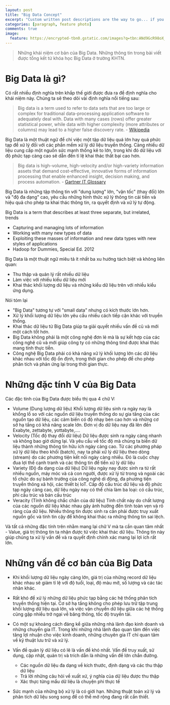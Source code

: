 ```yaml
---
layout: post
title: "Big Data Concept"
excerpt: "Custom written post descriptions are the way to go... if you're not lazy."
categories: [paragraph, feature photo]
comments: true
image:
  feature: https://encrypted-tbn0.gstatic.com/images?q=tbn:ANd9GcR98oX_KnqLw6x8G6dyn5sNPXWzQreKdDINK9Xqp6QZzZdmuYl5
---
```


> Những khái niệm cơ bản của Big Data. Những thông tin trong bài viết được tổng kết từ khóa học Big Data ở trường KHTN.

# Big Data là gì?

Có rất nhiều định nghĩa trên khắp thế giới được đưa ra để định nghĩa cho khái niệm này. Chúng ta sẽ theo dõi vài định nghĩa nổi tiếng sau:

> Big data is a term used to refer to data sets that are too large or complex for traditional data-processing application software to adequately deal with. Data with many cases (rows) offer greater statistical power, while data with higher complexity (more attributes or columns) may lead to a higher false discovery rate. - [Wikipedia](https://en.wikipedia.org/wiki/Big_data)

Big Data là một thuật ngữ để chỉ việc một tập dữ liệu quá lớn hay quá phức tạp để xử lý đối với các phần mềm xử lý dữ liệu truyền thống. Càng nhiều dữ liệu cung cấp một nguồn sức mạnh thống kê to lớn, trong khi đó dữ liệu với độ phức tạp càng cao sẽ dẫn đến tỉ lệ khai thác thất bại cao hơn.

> Big data is high-volume, high-velocity and/or high-variety information assets that demand cost-effective, innovative forms of information processing that enable enhanced insight, decision making, and process automation. - [Gartner IT Glossary](https://www.gartner.com/it-glossary/big-data/)

Big Data là những tập thông tin với "dung lượng" lớn, "vận tốc" (thay đổi) lớn và "độ đa dạng" cao, yêu cầu những hình thức xử lý thông tin cải tiến và hiệu quả cho phép ta khai thác thông tin, ra quyết định và xử lý tự động.

Big Data is a term that describes at least three separate, but irrelated, trends
- Capturing and managing lots of information
- Working with many new types of data
- Exploiting these masses of information and new data types with new styles of applications
- Hadoop for Dummies, Special Ed. 2012

Big Data là một thuật ngữ miêu tả ít nhất ba xu hướng tách biệt và không liên quan:
- Thu thập và quản lý rất nhiều dữ liệu
- Làm việc với nhiều kiểu dữ liệu mới
- Khai thác khối lượng dữ liệu và những kiểu dữ liệu trên với nhiều kiểu ứng dụng.

Nói tóm lại
- "Big Data" tương tự với "small data" nhưng có kích thước lớn hơn.
- Xử lý khối lượng dữ liệu lớn yêu cầu nhiều cách tiếp cận khác với truyền thống.
- Khai thác dữ liệu từ Big Data giúp ta giải quyết nhiều vấn đề cũ và mới một cách tốt hơn.
- Big Data không phải là một công nghệ đơn lẻ mà là sự kết hợp của các công nghệ cũ và mới giúp công ty có những thông tind được khai thác mang tính thực tiễn.
- Công nghệ Big Data phải có khả năng xử lý khối lượng lớn các dữ liệu khác nhau với tốc độ ổn định, trong thời gian cho phép để cho phép phân tích và phản ứng lại trong thời gian thực.

# Những đặc tính V của Big Data

Các đặc tính của Big Data được biểu thị qua 4 chữ V:
- Volume (Dung lượng dữ liệu)
Khối lượng dữ liệu sinh ra ngày nay là khổng lồ so với các nguồn dữ liệu truyền thống do sự gia tăng của các nguồn tạo dữ liệu, các cảm biến có độ nhạy bén cao hơn và những cơ sở hạ tầng có khả năng scale lớn. Đơn vị đo dữ liệu nay đã lên đến Exabyte, zettabyte, yottabyte,....
- Velocity (Tốc độ thay đổi dữ liệu)
Dữ liệu được sinh ra ngày càng nhanh và không bao giờ dừng lại. Và yêu cầu về tốc độ mà chúng ta biến dữ liệu thành những thông tin hữu ích ngày càng cao. Từ các phương pháp xử lý dữ liệu theo khối (batch), nay ta phải xử lý dữ liệu theo dòng (stream) do các phương tiện kết nối ngày càng nhiều. Đó là cuộc chạy đua lợi thế cạnh tranh và các thông tin để tiền xử lý dữ liệu
- Variety (Độ đa dạng của dữ liệu)
Dữ liệu ngày nay được sinh ra từ rất nhiều nguồn, máy móc và cả con người, được xử lý từ trong và ngoài các tổ chức do sự bành trướng của công nghệ di động, đa phương tiện truyền thông xã hội, các thiết bị IoT. Cấp độ cấu trúc dữ liệu và độ phức tạp ngày càng cao, dữ liệu ngày nay có thể chia làm ba loại: có cấu trúc, phi cấu trúc và bán cấu trúc
- Veracity (Tính không chắc chắn của dữ liệu)
Tính chất này do chất lượng của các nguồn dữ liệu khác nhau gây ảnh hưởng đến tính toàn vẹn và rõ ràng của dữ liệu. Nhiều thông tin được sinh ra cần phải được truy xuất nguồn gốc và tính tin cậy để không khai thác ra những thông tin sai lệch.

Và tất cả những đặc tính trên nhằm mang lại chữ V mà ta cần quan tâm nhất - Value, giá trị thông tin ta nhận được từ việc khai thác dữ liệu. Thông tin này giúp chúng ta xử lý vấn đề và ra quyết định chính xác mang lại lợi ích rất lớn.

# Những vấn đề cơ bản của Big Data

- Khi khối lượng dữ liệu ngày càng lớn, giá trị của những record dữ liệu khác nhau sẽ giảm tỉ lệ với độ tuổi, loại, độ màu mỡ, số lượng và các tác nhân khác.

- Rất khó để xử lý những dữ liệu phức tạp bằng các hệ thống phân tích truyền thống hiện tại. Cơ sở hạ tầng không cho phép lưu trữ tập trung khối lượng dữ liệu quá lớn, và việc vận chuyển dữ liệu giữa các hệ thống cũng gặp nhiều trở ngại về băng thông, tốc độ truyền tải.

- Có một sự khoảng cách đáng kể giữa những nhà lãnh đạo kinh doanh và những chuyển gia IT. Trong khi những nhà lãnh đạo quan tâm đến việc tăng lợi nhuận cho việc kinh doanh, những chuyên gia IT chỉ quan tâm về kỹ thuật lưu trữ và xử lý.

- Vấn đề quản lý dữ liệu có lẽ là vấn đề khó nhất. Vấn đề truy xuất, sử dụng, cập nhật, quản trị và trích dẫn là những vấn đề lớn chắn đường. 
    - Các nguồn dữ liệu đa dạng về kích thước, định dạng và các thu thập dữ liệu
    - Trả lời những câu hỏi về xuất xứ, ý nghĩa của dữ liệu được thu thập
    - Xác thực từng mẩu dữ liệu là chuyện phi thực tế

- Sức mạnh của những bộ xử lý là có giới hạn. Những thuật toán xử lý và phân tích dữ liệu song song để có thể mở rộng đang rất cần thiết.